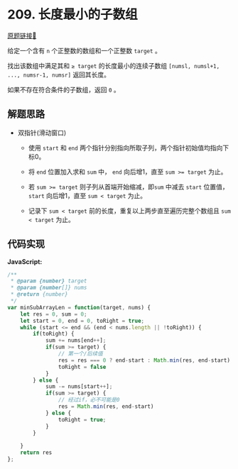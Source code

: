 # 209. 长度最小的子数组
[原题链接🔗](https://leetcode-cn.com/problems/minimum-size-subarray-sum/)  

给定一个含有 `n` 个正整数的数组和一个正整数 `target` 。

找出该数组中满足其和 `≥ target` 的长度最小的连续子数组 `[numsl, numsl+1, ..., numsr-1, numsr]` 返回其长度。

如果不存在符合条件的子数组，返回 `0` 。

## 解题思路
 - 双指针(滑动窗口)

    - 使用 `start` 和 `end` 两个指针分别指向所取子列，两个指针初始值均指向下标0。

    - 将 `end` 位置加入求和 `sum` 中， `end` 向后增1，直至 `sum >= target` 为止。

    - 若 `sum >= target` 则子列从首端开始缩减，即`sum` 中减去 `start` 位置值， `start` 向后增1，直至 `sum < target` 为止。

    - 记录下 `sum < target` 前的长度，重复以上两步直至遍历完整个数组且 `sum < target` 为止。

## 代码实现

**JavaScript:**
```javascript
/**
 * @param {number} target
 * @param {number[]} nums
 * @return {number}
 */
var minSubArrayLen = function(target, nums) {
    let res = 0, sum = 0;
    let start = 0, end = 0, toRight = true;
    while (start <= end && (end < nums.length || !toRight)) {
        if(toRight) {
            sum += nums[end++];
            if(sum >= target) {
                // 第一个/后续值
                res = res === 0 ? end-start : Math.min(res, end-start)
                toRight = false
            }
        } else {
            sum -= nums[start++];
            if(sum >= target) {
                // 经过if，必不可能是0
                res = Math.min(res, end-start)
            } else {
                toRight = true;
            }
        }
        
    }
    return res
};
```